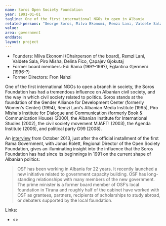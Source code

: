 ```yaml
---
name: Soros Open Society Foundation
year: 1991-01-01
tagline: One of the first international NGOs to open in Albania
related-persons: "George Soros, Milva Ekonomi, Remzi Lani, Valdete Sala, Piro Misha, Delina Fico, Olsi Rama, Edi Rama, Eglantina Gjermeni, Fron Nahzi"
value:
area: government
enddate:
layout: project
---
```

* Founders: Milva Ekonomi (Chairperson of the board), Remzi Lani, Valdete Sala, Piro Misha, Delina Fico, Çapajev Gjokutaj
* Former board members: Edi Rama (199?-199?), Eglantina Gjermeni (1996-?)
* Former Directors: Fron Nahzi

One of the first international NGOs to open a branch in society, the Soros Foundation has had a tremendous influence on Albanian civil society, and the way in which civil society related to politics. Soros stands at the foundation of the Gender Alliance for Development Center (formerly Women's Center) (1994), Remzi Lani's Albanian Media Institute (1995), Piro Misha's Institute for Dialogue and Communication (formerly Book & Communication House) (2000), the Albanian Institute for International Studies (2002), the civil society movement MJAFT! (2003), the Agenda Institute (2006), and political party G99 (2008).

An [interview](http://www.goodventures.org/research-and-ideas/conversations/open-society-foundations-albania-october-29-2013) from October 2013, just after the official installment of the first Rama Government, with Jonas Rolett, Regional Director of the Open Society Foundation, gives an illuminating insight into the influence that the Soros Foundation has had since its beginnings in 1991 on the current shape of Albanian politics:

> OSF has been working in Albania for 22 years. It recently launched a new initiative related to government capacity building. OSF has long-standing relationships with many members of the new government. The prime minister is a former board member of OSF’s local foundation in Tirana and roughly half of the cabinet have worked with OSF as grantees, partners, recipients of scholarships to study abroad, or debaters supported by the local foundation.

Links:

* <>
